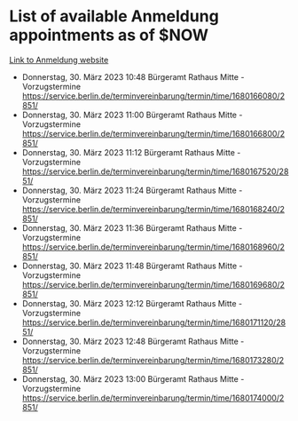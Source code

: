 # List of available Anmeldung appointments as of $NOW
[Link to Anmeldung website](https://service.berlin.de/terminvereinbarung/termin/tag.php?termin=1&anliegen[]=120686&dienstleisterlist=122210,122217,327316,122219,327312,122227,327314,122231,327346,122243,327348,122254,122252,329742,122260,329745,122262,329748,122271,327278,122273,327274,122277,327276,330436,122280,327294,122282,327290,122284,327292,122291,327270,122285,327266,122286,327264,122296,327268,150230,329760,122297,327286,122294,327284,122312,329763,122314,329775,122304,327330,122311,327334,122309,327332,317869,122281,327352,122279,329772,122283,122276,327324,122274,327326,122267,329766,122246,327318,122251,327320,122257,327322,122208,327298,122226,327300&herkunft=http%3A%2F%2Fservice.berlin.de%2Fdienstleistung%2F120686%2F)
- Donnerstag, 30. März 2023 10:48 Bürgeramt Rathaus Mitte - Vorzugstermine https://service.berlin.de/terminvereinbarung/termin/time/1680166080/2851/
- Donnerstag, 30. März 2023 11:00 Bürgeramt Rathaus Mitte - Vorzugstermine https://service.berlin.de/terminvereinbarung/termin/time/1680166800/2851/
- Donnerstag, 30. März 2023 11:12 Bürgeramt Rathaus Mitte - Vorzugstermine https://service.berlin.de/terminvereinbarung/termin/time/1680167520/2851/
- Donnerstag, 30. März 2023 11:24 Bürgeramt Rathaus Mitte - Vorzugstermine https://service.berlin.de/terminvereinbarung/termin/time/1680168240/2851/
- Donnerstag, 30. März 2023 11:36 Bürgeramt Rathaus Mitte - Vorzugstermine https://service.berlin.de/terminvereinbarung/termin/time/1680168960/2851/
- Donnerstag, 30. März 2023 11:48 Bürgeramt Rathaus Mitte - Vorzugstermine https://service.berlin.de/terminvereinbarung/termin/time/1680169680/2851/
- Donnerstag, 30. März 2023 12:12 Bürgeramt Rathaus Mitte - Vorzugstermine https://service.berlin.de/terminvereinbarung/termin/time/1680171120/2851/
- Donnerstag, 30. März 2023 12:48 Bürgeramt Rathaus Mitte - Vorzugstermine https://service.berlin.de/terminvereinbarung/termin/time/1680173280/2851/
- Donnerstag, 30. März 2023 13:00 Bürgeramt Rathaus Mitte - Vorzugstermine https://service.berlin.de/terminvereinbarung/termin/time/1680174000/2851/
